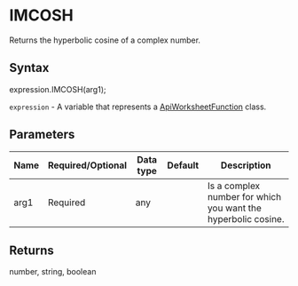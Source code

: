 # IMCOSH

Returns the hyperbolic cosine of a complex number.

## Syntax

expression.IMCOSH(arg1);

`expression` - A variable that represents a [ApiWorksheetFunction](../ApiWorksheetFunction.md) class.

## Parameters

| **Name** | **Required/Optional** | **Data type** | **Default** | **Description** |
| ------------- | ------------- | ------------- | ------------- | ------------- |
| arg1 | Required | any |  | Is a complex number for which you want the hyperbolic cosine. |

## Returns

number, string, boolean